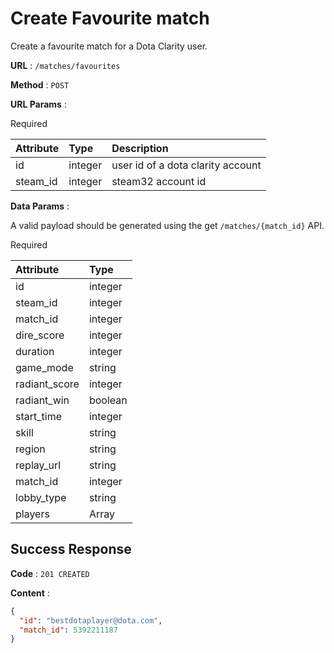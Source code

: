 # Create Favourite match

Create a favourite match for a Dota Clarity user.

**URL** : `/matches/favourites`

**Method** : `POST`

**URL Params** :

Required

| Attribute | Type    | Description                       |
| :-------- | :------ | :-------------------------------- |
| id        | integer | user id of a dota clarity account |
| steam_id  | integer | steam32 account id                |

**Data Params** :

A valid payload should be generated using the get `/matches/{match_id}` API.

Required

| Attribute     | Type    |
| :------------ | :------ |
| id            | integer |
| steam_id      | integer |
| match_id      | integer |
| dire_score    | integer |
| duration      | integer |
| game_mode     | string  |
| radiant_score | integer |
| radiant_win   | boolean |
| start_time    | integer |
| skill         | string  |
| region        | string  |
| replay_url    | string  |
| match_id      | integer |
| lobby_type    | string  |
| players       | Array   |

## Success Response

**Code** : `201 CREATED`

**Content** :

```json
{
  "id": "bestdotaplayer@dota.com",
  "match_id": 5392211187
}
```
